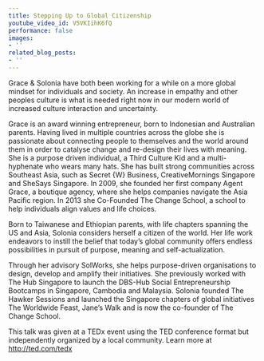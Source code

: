 ```yaml
---
title: Stepping Up to Global Citizenship
youtube_video_id: V5VKIihK6fQ
performance: false
images:
- ''
related_blog_posts:
- ''
---
```


Grace & Solonia have both been working for a while on a more global mindset for individuals and society. An increase in empathy and other peoples culture is what is needed right now in our modern world of increased culture interaction and uncertainty.

Grace is an award winning entrepreneur, born to Indonesian and Australian parents. Having lived in multiple countries across the globe she is passionate about connecting people to themselves and the world around them in order to catalyse change and re-design their lives with meaning. She is a purpose driven individual, a Third Culture Kid and a multi-hyphenate who wears many hats. She has built strong communities across Southeast Asia, such as Secret {W} Business, CreativeMornings Singapore and SheSays Singapore. In 2009, she founded her first company Agent Grace, a boutique agency, where she helps companies navigate the Asia Pacific region. In 2013 she Co-Founded The Change School, a school to help individuals align values and life choices.

Born to Taiwanese and Ethiopian parents, with life chapters spanning the US and Asia, Solonia considers herself a citizen of the world. Her life work endeavors to instill the belief that today’s global community offers endless possibilities in pursuit of purpose, meaning and self-actualization.

Through her advisory SolWorks, she helps purpose-driven organisations to design, develop and amplify their initiatives. She previously worked with The Hub Singapore to launch the DBS-Hub Social Entrepreneurship Bootcamps in Singapore, Cambodia and Malaysia. Solonia founded The Hawker Sessions and launched the Singapore chapters of global initiatives The Worldwide Feast, Jane’s Walk and is now the co-founder of The Change School.

This talk was given at a TEDx event using the TED conference format but independently organized by a local community. Learn more at http://ted.com/tedx
